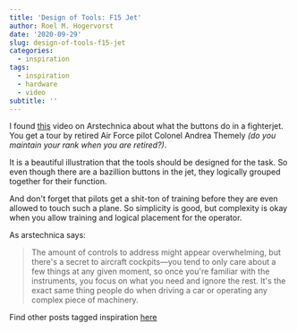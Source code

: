 ```yaml
---
title: 'Design of Tools: F15 Jet'
author: Roel M. Hogervorst
date: '2020-09-29'
slug: design-of-tools-f15-jet
categories:
  - inspiration
tags:
  - inspiration
  - hardware
  - video
subtitle: ''
---
```

I found [this](https://arstechnica.com/features/2020/06/human-interface-come-on-a-tour-of-an-f-15c-fighter-jet-cockpit/) video on Arstechnica about what the buttons do in a fighterjet. You get a tour by retired Air Force pilot Colonel Andrea Themely *(do you maintain your rank when you are retired?)*.

It is a beautiful illustration that the tools
should be designed for the task. So even though there are a bazillion buttons in the jet, they logically grouped together for their function. 

And don't forget that pilots get a shit-ton of training before they are even allowed to touch such a plane. So simplicity is good, but complexity is okay when you allow training and logical placement for the operator. 

As arstechnica says:

> The amount of controls to address might appear overwhelming, but there's a secret to aircraft cockpits—you tend to only care about a few things at any given moment, so once you're familiar with the instruments, you focus on what you need and ignore the rest. It's the exact same thing people do when driving a car or operating any complex piece of machinery.


Find other posts tagged inspiration [here](https://notes.rmhogervorst.nl/categories/inspiration/)
